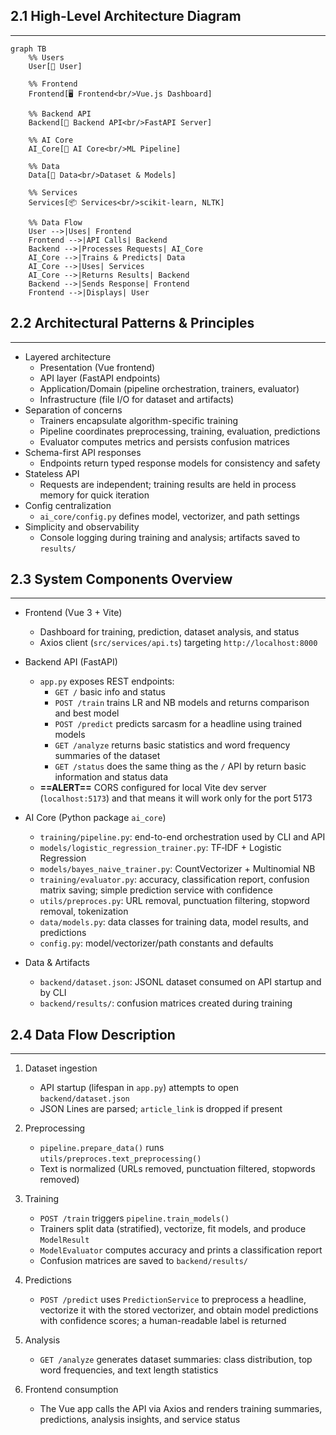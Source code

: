 ## 2.1 High-Level Architecture Diagram
---

```mermaid
graph TB
    %% Users
    User[👥 User]
    
    %% Frontend
    Frontend[🖥️ Frontend<br/>Vue.js Dashboard]
    
    %% Backend API
    Backend[🔧 Backend API<br/>FastAPI Server]
    
    %% AI Core
    AI_Core[🤖 AI Core<br/>ML Pipeline]
    
    %% Data
    Data[💾 Data<br/>Dataset & Models]
    
    %% Services
    Services[📦 Services<br/>scikit-learn, NLTK]
    
    %% Data Flow
    User -->|Uses| Frontend
    Frontend -->|API Calls| Backend
    Backend -->|Processes Requests| AI_Core
    AI_Core -->|Trains & Predicts| Data
    AI_Core -->|Uses| Services
    AI_Core -->|Returns Results| Backend
    Backend -->|Sends Response| Frontend
    Frontend -->|Displays| User
```


## 2.2 Architectural Patterns & Principles
---
- Layered architecture
  - Presentation (Vue frontend)
  - API layer (FastAPI endpoints)
  - Application/Domain (pipeline orchestration, trainers, evaluator)
  - Infrastructure (file I/O for dataset and artifacts)
- Separation of concerns
  - Trainers encapsulate algorithm-specific training
  - Pipeline coordinates preprocessing, training, evaluation, predictions
  - Evaluator computes metrics and persists confusion matrices
- Schema-first API responses
  - Endpoints return typed response models for consistency and safety
- Stateless API
  - Requests are independent; training results are held in process memory for quick iteration
- Config centralization
  - `ai_core/config.py` defines model, vectorizer, and path settings
- Simplicity and observability
  - Console logging during training and analysis; artifacts saved to `results/`


## 2.3 System Components Overview
---
- Frontend (Vue 3 + Vite)
  - Dashboard for training, prediction, dataset analysis, and status
  - Axios client (`src/services/api.ts`) targeting `http://localhost:8000`

- Backend API (FastAPI)
  - `app.py` exposes REST endpoints:
    - `GET /` basic info and status
    - `POST /train` trains LR and NB models and returns comparison and best model
    - `POST /predict` predicts sarcasm for a headline using trained models
    - `GET /analyze` returns basic statistics and word frequency summaries of the dataset
    - `GET /status` does the same thing as the `/` API by return basic information and status data
  - **==ALERT==** CORS configured for local Vite dev server (`localhost:5173`) and that means it will work only for the port 5173

- AI Core (Python package `ai_core`)
  - `training/pipeline.py`: end-to-end orchestration used by CLI and API
  - `models/logistic_regression_trainer.py`: TF‑IDF + Logistic Regression
  - `models/bayes_naive_trainer.py`: CountVectorizer + Multinomial NB
  - `training/evaluator.py`: accuracy, classification report, confusion matrix saving; simple prediction service with confidence
  - `utils/preproces.py`: URL removal, punctuation filtering, stopword removal, tokenization
  - `data/models.py`: data classes for training data, model results, and predictions
  - `config.py`: model/vectorizer/path constants and defaults

- Data & Artifacts
  - `backend/dataset.json`: JSONL dataset consumed on API startup and by CLI
  - `backend/results/`: confusion matrices created during training


## 2.4 Data Flow Description
---
1) Dataset ingestion
   - API startup (lifespan in `app.py`) attempts to open `backend/dataset.json`
   - JSON Lines are parsed; `article_link` is dropped if present

2) Preprocessing
   - `pipeline.prepare_data()` runs `utils/preproces.text_preprocessing()`
   - Text is normalized (URLs removed, punctuation filtered, stopwords removed)

3) Training
   - `POST /train` triggers `pipeline.train_models()`
   - Trainers split data (stratified), vectorize, fit models, and produce `ModelResult`
   - `ModelEvaluator` computes accuracy and prints a classification report
   - Confusion matrices are saved to `backend/results/`

4) Predictions
   - `POST /predict` uses `PredictionService` to preprocess a headline,
     vectorize it with the stored vectorizer, and obtain model predictions
     with confidence scores; a human-readable label is returned

5) Analysis
   - `GET /analyze` generates dataset summaries: class distribution,
     top word frequencies, and text length statistics

6) Frontend consumption
   - The Vue app calls the API via Axios and renders training summaries,
     predictions, analysis insights, and service status



